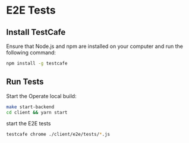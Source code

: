 # E2E Tests

## Install TestCafe

Ensure that Node.js and npm are installed on your computer and run the following command:

```sh
npm install -g testcafe
```

## Run Tests

Start the Operate local build:

```sh
make start-backend
cd client && yarn start
```

start the E2E tests

```sh
testcafe chrome ./client/e2e/tests/*.js
```
